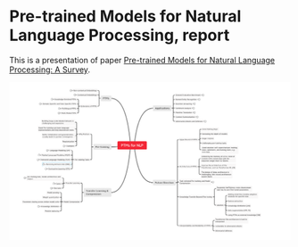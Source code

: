 # Pre-trained Models for Natural Language Processing, report
This is a presentation of paper [Pre-trained Models for Natural Language Processing: A Survey](https://arxiv.org/pdf/2003.08271.pdf).

![](Structure.png)
